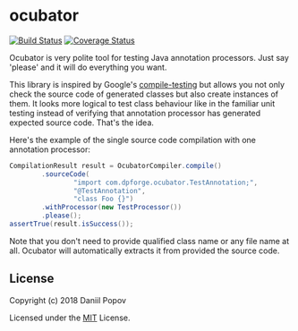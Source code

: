# ocubator
[![Build Status](https://travis-ci.com/int02h/ocubator.svg?branch=master)](https://travis-ci.com/int02h/ocubator)
[![Coverage Status](https://coveralls.io/repos/github/int02h/ocubator/badge.svg?branch=master)](https://coveralls.io/github/int02h/ocubator?branch=master)

Ocubator is very polite tool for testing Java annotation processors. Just say 'please' and it will do everything you want.

This library is inspired by Google's [compile-testing](https://github.com/google/compile-testing) but allows you not only check the source code of generated classes but also create instances of them. It looks more logical to test class behaviour like in the familiar unit testing instead of verifying that annotation processor has generated expected source code. That's the idea.

Here's the example of the single source code compilation with one annotation processor:
```java
CompilationResult result = OcubatorCompiler.compile()
        .sourceCode(
                "import com.dpforge.ocubator.TestAnnotation;",
                "@TestAnnotation",
                "class Foo {}")
        .withProcessor(new TestProcessor())
        .please();
assertTrue(result.isSuccess());
```

Note that you don't need to provide qualified class name or any file name at all. Ocubator will automatically extracts it from provided the source code.

License
-------
Copyright (c) 2018 Daniil Popov

Licensed under the [MIT](LICENSE) License.